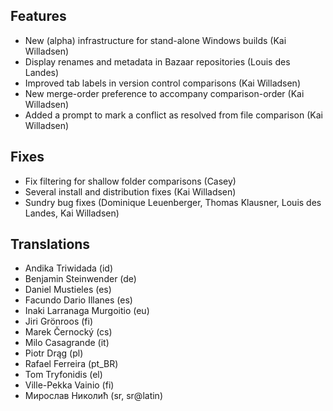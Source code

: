 <!--
2014-5-26 meld 3.11.1
=====================
-->

Features
--------

* New (alpha) infrastructure for stand-alone Windows builds (Kai Willadsen)
* Display renames and metadata in Bazaar repositories (Louis des Landes)
* Improved tab labels in version control comparisons (Kai Willadsen)
* New merge-order preference to accompany comparison-order (Kai Willadsen)
* Added a prompt to mark a conflict as resolved from file comparison (Kai Willadsen)


Fixes
-----

* Fix filtering for shallow folder comparisons (Casey)
* Several install and distribution fixes (Kai Willadsen)
* Sundry bug fixes (Dominique Leuenberger, Thomas Klausner, Louis des Landes, Kai Willadsen)


Translations
------------

* Andika Triwidada (id)
* Benjamin Steinwender (de)
* Daniel Mustieles (es)
* Facundo Dario Illanes (es)
* Inaki Larranaga Murgoitio (eu)
* Jiri Grönroos (fi)
* Marek Černocký (cs)
* Milo Casagrande (it)
* Piotr Drąg (pl)
* Rafael Ferreira (pt_BR)
* Tom Tryfonidis (el)
* Ville-Pekka Vainio (fi)
* Мирослав Николић (sr, sr@latin)
